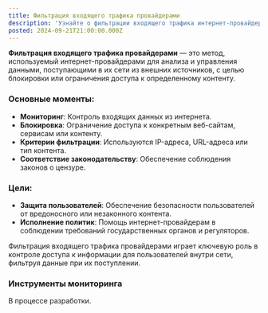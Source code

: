 ```yaml
---
title: Фильтрация входящего трафика провайдерами
description: 'Узнайте о фильтрации входящего трафика интернет-провайдерами.'
posted: 2024-09-21T21:00:00.000Z
---
```

**Фильтрация входящего трафика провайдерами** — это метод, используемый интернет-провайдерами для анализа и управления данными, поступающими в их сети из внешних источников, с целью блокировки или ограничения доступа к определенному контенту.

### Основные моменты:

- **Мониторинг**: Контроль входящих данных из интернета.
- **Блокировка**: Ограничение доступа к конкретным веб-сайтам, сервисам или контенту.
- **Критерии фильтрации**: Используются IP-адреса, URL-адреса или тип контента.
- **Соответствие законодательству**: Обеспечение соблюдения законов о цензуре.

### Цели:

- **Защита пользователей**: Обеспечение безопасности пользователей от вредоносного или незаконного контента.
- **Исполнение политик**: Помощь интернет-провайдерам в соблюдении требований государственных органов и регуляторов.

Фильтрация входящего трафика провайдерами играет ключевую роль в контроле доступа к информации для пользователей внутри сети, фильтруя данные при их поступлении.

### Инструменты мониторинга
В процессе разработки.
